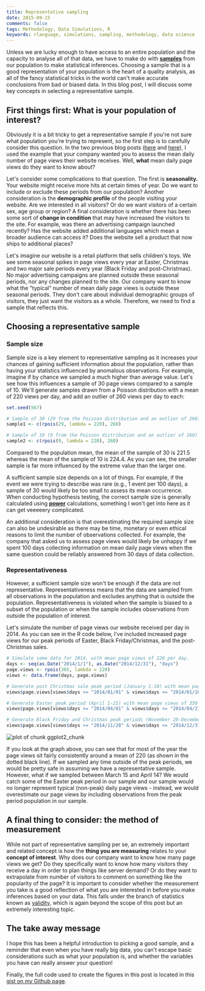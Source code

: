 ```yaml
---
title: Representative sampling
date: 2015-09-15
comments: false
tags: Methodology, Data Simulations, R
keywords: rlanguage, simulations, sampling, methodology, data science
---
```


Unless we are lucky enough to have access to an entire population and the capacity to analyse all of that data, we have to make do with [**samples**](https://en.wikipedia.org/wiki/Sample_(statistics)) from our population to make statistical inferences. Choosing a sample that is a good representation of your population is the heart of a quality analysis, as all of the fancy statistical tricks in the world can't make accurate conclusions from bad or biased data. In this blog post, I will discuss some key concepts in selecting a representative sample.
<!--more-->

## First things first: What is your population of interest?
Obviously it is a bit tricky to get a representative sample if you're not sure what population you're trying to represent, so the first step is to carefully consider this question. In the two previous blog posts ([here]({filename}2015-09-01-A-Gentle-Introduction-to-the-Standard-Error-of-the-Mean.md) and [here]({filename}2015-09-08-a-gentle-introduction-to-bootstrapping.md)), I used the example that your company wanted you to assess the mean daily number of page views their website receives. Well, **what** mean daily page views do they want to know about? 

Let's consider some complications to that question. The first is **seasonality.** Your website might receive more hits at certain times of year. Do we want to include or exclude these periods from our population? Another consideration is the **demographic profile** of the people visiting your website. Are we interested in all visitors? Or do we want visitors of a certain sex, age group or region? A final consideration is whether there has been some sort of **change in condition** that may have increased the visitors to the site. For example, was there an advertising campaign launched recently? Has the website added additional languages which mean a broader audience can access it? Does the website sell a product that now ships to additional places?

Let's imagine our website is a retail platform that sells children's toys. We see some seasonal spikes in page views every year at Easter, Christmas and two major sale periods every year (Black Friday and post-Christmas). No major advertising campaigns are planned outside these seasonal periods, nor any changes planned to the site. Our company want to know what the "typical" number of mean daily page views is outside these seasonal periods. They don't care about individual demographic groups of visitors, they just want the visitors as a whole. Therefore, we need to find a sample that reflects this.

## Choosing a representative sample

### Sample size
Sample size is a key element to representative sampling as it increases your chances of gaining sufficient information about the population, rather than having your statistics influenced by anomalous observations. For example, imagine if by chance we sampled a much higher than average value. Let's see how this influences a sample of 30 page views compared to a sample of 10. We'll generate samples drawn from a Poisson distribution with a mean of 220 views per day, and add an outlier of 260 views per day to each:


```r
set.seed(567)

# Sample of 30 (29 from the Poisson distribution and an outlier of 260)
sample1 <- c(rpois(29, lambda = 220), 260)

# Sample of 10 (9 from the Poisson distribution and an outlier of 260)
sample2 <- c(rpois(9, lambda = 220), 260)
```

Compared to the population mean, the mean of the sample of 30 is 221.5 whereas the mean of the sample of 10 is 224.4. As you can see, the smaller sample is far more influenced by the extreme value than the larger one. 

A sufficient sample size depends on a lot of things. For example, if the event we were trying to describe was rare (e.g., 1 event per 100 days), a sample of 30 would likely be too small to assess its mean occurrence. When conducting hypothesis testing, the correct sample size is generally calculated using [**power**](https://en.wikipedia.org/wiki/Statistical_power) calculations, something I won't get into here as it can get veeeeery complicated.

An additional consideration is that overestimating the required sample size can also be undesirable as there may be time, monetary or even ethical reasons to limit the number of observations collected. For example, the company that asked us to assess page views would likely be unhappy if we spent 100 days collecting information on mean daily page views when the same question could be reliably answered from 30 days of data collection.

### Representativeness
However, a sufficient sample size won't be enough if the data are not representative. Representativeness means that the data are sampled from all observations in the population and excludes anything that is outside the population. Representativeness is violated when the sample is biased to a subset of the population or when the sample includes observations from outside the population of interest.

Let's simulate the number of page views our website received per day in 2014. As you can see in the R code below, I've included increased page views for our peak periods of Easter, Black Friday/Christmas, and the post-Christmas sales. 


```r
# Simulate some data for 2014, with mean page views of 220 per day.
days <- seq(as.Date("2014/1/1"), as.Date("2014/12/31"), "days")
page.views <- rpois(365, lambda = 220)
views <- data.frame(days, page.views)

# Generate post Christmas sale peak period (January 1-10) with mean page views of 400 per day.
views$page.views[views$days >= "2014/01/01" & views$days <= "2014/01/10"] <- rpois(10, lambda = 400)

# Generate Easter peak period (April 1-21) with mean page views of 350 per day.
views$page.views[views$days >= "2014/04/01" & views$days <= "2014/04/21"] <- rpois(21, lambda = 350)

# Generate Black Friday and Christmas peak periods (November 28-December 31) mean page views of 500 per day.
views$page.views[views$days >= "2014/11/28" & views$days <= "2014/12/31"] <- rpois(34, lambda = 500)
```

![plot of chunk ggplot2_chunk](/figure/ggplot2_chunk-1.png) 

If you look at the graph above, you can see that for most of the year the page views sit fairly consistently around a mean of 220 (as shown in the dotted black line). If we sampled any time outside of the peak periods, we would be pretty safe in assuming we have a representative sample. However, what if we sampled between March 15 and April 14? We would catch some of the Easter peak period in our sample and our sample would no longer represent typical (non-peak) daily page views - instead, we would overestimate our page views by including observations from the peak period population in our sample.

## A final thing to consider: the method of measurement
While not part of representative sampling per se, an extremely important and related concept is how the **thing you are measuring** relates to your **concept of interest**. Why does our company want to know how many page views we get? Do they specifically want to know how many visitors they receive a day in order to plan things like server demand? Or do they want to extrapolate from number of visitors to comment on something like the popularity of the page? It is important to consider whether the measurement you take is a good reflection of what you are interested in before you make inferences based on your data. This falls under the branch of statistics known as [validity](https://en.wikipedia.org/wiki/Validity_%28statistics%29), which is again beyond the scope of this post but an extremely interesting topic. 

## The take away message
I hope this has been a helpful introduction to picking a good sample, and a reminder that even when you have really big data, you can't escape basic considerations such as what your population is, and whether the variables you have can really answer your question!

Finally, the full code used to create the figures in this post is located in this [gist on my Github page](https://gist.github.com/t-redactyl/7c6875812dae4f3489a7).
